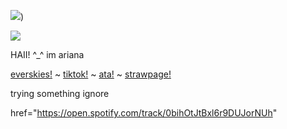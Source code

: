 ![](https://komarev.com/ghpvc/?username=toddalquist-luvr&color=ff69b4&style=plastic&label=viewers!+^o^&abbreviated=true))

<img src="https://img1.picmix.com/output/pic/normal/9/9/2/6/12296299_8f40b.gif"/>

HAII! ^_^ im ariana

<a href="https://everskies.com/user/clownbear-2274885">everskies!</a> ~ <a href="https://www.tiktok.com/@shriveledforeskin?is_from_webapp=1&sender_device=pc">tiktok!</a> ~ <a href="https://toddalquist.atabook.org/">ata!</a> ~ <a href="https://toddalquist.straw.page/">strawpage!</a>

trying something ignore

href="https://open.spotify.com/track/0bihOtJtBxl6r9DUJorNUh"
<!--
**toddalquist-luvr/toddalquist-luvr** is ✨ _special_ ✨ repository because its `README.md` (this file) appears on your GitHub profile.

Here are some ideas to get you started:

- 🔭 I’m currently working on ...
- 🌱 I’m currently learning ...
- 👯 I’m looking to collaborate on ...
- 🤔 I’m looking for help with ...
- 💬 Ask me about ...
- 📫 How to reach me: ...
- 😄 Pronouns: ...
- ⚡ Fun fact: ...
-->
